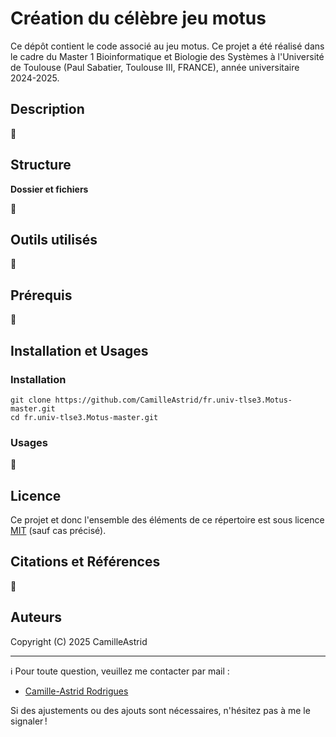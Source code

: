 # Création du célèbre jeu motus

Ce dépôt contient le code associé au jeu motus. Ce projet a été réalisé dans le cadre du Master 1 Bioinformatique et Biologie des Systèmes à l'Université de Toulouse (Paul Sabatier, Toulouse III, FRANCE), année universitaire 2024-2025.

## Description

🚧

## Structure

**Dossier et fichiers**

🚧

## Outils utilisés

🚧

## Prérequis

🚧

## Installation et Usages

### Installation
   ```
   git clone https://github.com/CamilleAstrid/fr.univ-tlse3.Motus-master.git
   cd fr.univ-tlse3.Motus-master.git
   ```
### Usages

🚧

## Licence
Ce projet et donc l'ensemble des éléments de ce répertoire est sous licence [MIT](https://github.com/CamilleAstrid/fr.univ-tlse3.Motus-master/blob/master/LICENSE) (sauf cas précisé).

## Citations et Références

🚧

## Auteurs
Copyright (C) 2025 CamilleAstrid

---
ℹ️ Pour toute question, veuillez me contacter par mail :
* [Camille-Astrid Rodrigues](mailto:camilleastrid.cr@gmail.com)

Si des ajustements ou des ajouts sont nécessaires, n'hésitez pas à me le signaler !
